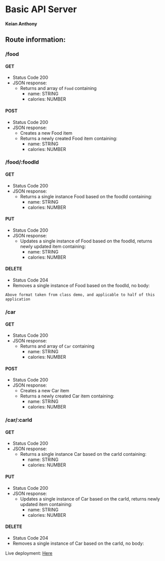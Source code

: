 # Basic API Server
#### Keian Anthony

## Route information:

### /food
#### GET
- Status Code 200
- JSON response:
  - Returns and array of `Food` containing
    - name: STRING
    - calories: NUMBER
#### POST
- Status Code 200
- JSON response:
  - Creates a new Food item
  - Returns a newly created Food item containing:
    - name: STRING
    - calories: NUMBER
### /food/:foodId
#### GET
- Status Code 200
- JSON response:
  - Returns a single instance Food based on the foodId containing:
    - name: STRING
    - calories: NUMBER
#### PUT
- Status Code 200
- JSON response:
  - Updates a single instance of Food based on the foodId, returns newly updated item containing:
    - name: STRING
    - calories: NUMBER
#### DELETE
- Status Code 204
- Removes a single instance of Food based on the foodId, no body:

`Above format taken from class demo, and applicable to half of this application`

### /car
#### GET
- Status Code 200
- JSON response:
  - Returns and array of `Car` containing
    - name: STRING
    - calories: NUMBER
#### POST
- Status Code 200
- JSON response:
  - Creates a new Car item
  - Returns a newly created Car item containing:
    - name: STRING
    - calories: NUMBER
### /car/:carId
#### GET
- Status Code 200
- JSON response:
  - Returns a single instance Car based on the carId containing:
    - name: STRING
    - calories: NUMBER
#### PUT
- Status Code 200
- JSON response:
  - Updates a single instance of Car based on the carId, returns newly updated item containing:
    - name: STRING
    - calories: NUMBER
#### DELETE
- Status Code 204
- Removes a single instance of Car based on the carId, no body:

Live deployment: [Here](https://keian-basic-api-server.herokuapp.com/)